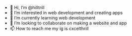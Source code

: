 - 👋 Hi, I’m @hilltrill
- 👀 I’m interested in web development and creating apps
- 🌱 I’m currently learning  web development
- 💞️ I’m looking to collaborate on making a website and app
- 📫 How to reach me  my ig is cxcelthrill

<!---
hilltrill/hilltrill is a ✨ special ✨ repository because its `README.md` (this file) appears on your GitHub profile.
You can click the Preview link to take a look at your changes.
--->
